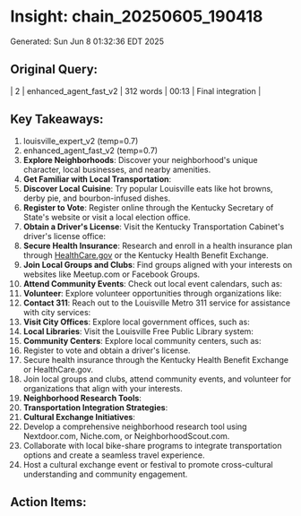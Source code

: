 # Insight: chain_20250605_190418
Generated: Sun Jun  8 01:32:36 EDT 2025

## Original Query:
| 2 | enhanced_agent_fast_v2 | 312 words | 00:13 | Final integration |

## Key Takeaways:
1. louisville_expert_v2 (temp=0.7)
2. enhanced_agent_fast_v2 (temp=0.7)
1. **Explore Neighborhoods**: Discover your neighborhood's unique character, local businesses, and nearby amenities.
2. **Get Familiar with Local Transportation**:
3. **Discover Local Cuisine**: Try popular Louisville eats like hot browns, derby pie, and bourbon-infused dishes.
1. **Register to Vote**: Register online through the Kentucky Secretary of State's website or visit a local election office.
2. **Obtain a Driver's License**: Visit the Kentucky Transportation Cabinet's driver's license office:
3. **Secure Health Insurance**: Research and enroll in a health insurance plan through [HealthCare.gov](https://www.healthcare.gov/) or the Kentucky Health Benefit Exchange.
1. **Join Local Groups and Clubs**: Find groups aligned with your interests on websites like Meetup.com or Facebook Groups.
2. **Attend Community Events**: Check out local event calendars, such as:
3. **Volunteer**: Explore volunteer opportunities through organizations like:
1. **Contact 311**: Reach out to the Louisville Metro 311 service for assistance with city services:
2. **Visit City Offices**: Explore local government offices, such as:
1. **Local Libraries**: Visit the Louisville Free Public Library system:
2. **Community Centers**: Explore local community centers, such as:
1. Register to vote and obtain a driver's license.
2. Secure health insurance through the Kentucky Health Benefit Exchange or HealthCare.gov.
3. Join local groups and clubs, attend community events, and volunteer for organizations that align with your interests.
1. **Neighborhood Research Tools**:
2. **Transportation Integration Strategies**:
3. **Cultural Exchange Initiatives**:
1. Develop a comprehensive neighborhood research tool using Nextdoor.com, Niche.com, or NeighborhoodScout.com.
2. Collaborate with local bike-share programs to integrate transportation options and create a seamless travel experience.
3. Host a cultural exchange event or festival to promote cross-cultural understanding and community engagement.

## Action Items:
